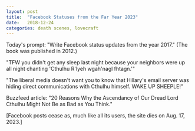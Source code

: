 ```yaml
---
layout: post
title:  "Facebook Statuses from the Far Year 2023"
date:   2018-12-24 
categories: death scenes, lovecraft
---
```

Today's prompt: "Write Facebook status updates from the year 2017." (The book was published in 2012.)

"TFW you didn't get any sleep last night because your neighbors were up all night chanting 'Cthulhu R'lyeh wgah'nagl fhtagn.'"

"The liberal media doesn't want you to know that Hillary's email server was hiding direct communications with Cthulhu himself. WAKE UP SHEEPLE!"

Buzzfeed article: "20 Reasons Why the Ascendancy of Our Dread Lord Cthulhu Might Not Be as Bad as You Think."

[Facebook posts cease as, much like all its users, the site dies on Aug. 17, 2023.]
